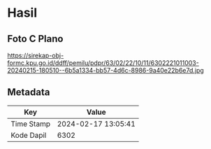 # Hasil

## Foto C Plano

https://sirekap-obj-formc.kpu.go.id/ddff/pemilu/pdpr/63/02/22/10/11/6302221011003-20240215-180510--6b5a1334-bb57-4d6c-8986-9a40e22b6e7d.jpg


## Metadata

| Key        | Value               |
| ---------- | ------------------- |
| Time Stamp | 2024-02-17 13:05:41 |
| Kode Dapil | 6302                |



